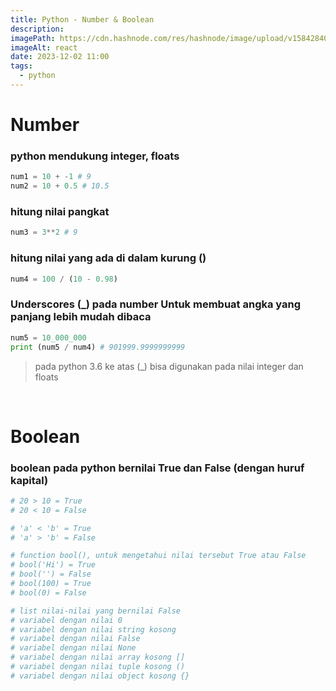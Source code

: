 ```yaml
---
title: Python - Number & Boolean
description:
imagePath: https://cdn.hashnode.com/res/hashnode/image/upload/v1584284080124/WSg9hzPr-.jpeg
imageAlt: react
date: 2023-12-02 11:00
tags:
  - python
---
```


# Number

### python mendukung integer, floats

```python
num1 = 10 + -1 # 9
num2 = 10 + 0.5 # 10.5
```

### hitung nilai pangkat

```python
num3 = 3**2 # 9
```

### hitung nilai yang ada di dalam kurung ()

```python
num4 = 100 / (10 - 0.98)
```

### Underscores (\_) pada number Untuk membuat angka yang panjang lebih mudah dibaca

```python
num5 = 10_000_000
print (num5 / num4) # 901999.9999999999
```

<blockquote>
pada python 3.6 ke atas (_) bisa digunakan pada nilai integer dan floats
</blockquote> <br/>

# Boolean

### boolean pada python bernilai True dan False (dengan huruf kapital)

```python title="nilai boolean"
# 20 > 10 = True
# 20 < 10 = False

# 'a' < 'b' = True
# 'a' > 'b' = False

# function bool(), untuk mengetahui nilai tersebut True atau False
# bool('Hi') = True
# bool('') = False
# bool(100) = True
# bool(0) = False

# list nilai-nilai yang bernilai False
# variabel dengan nilai 0
# variabel dengan nilai string kosong
# variabel dengan nilai False
# variabel dengan nilai None
# variabel dengan nilai array kosong []
# variabel dengan nilai tuple kosong ()
# variabel dengan nilai object kosong {}
```

